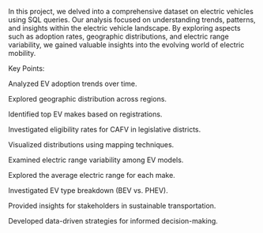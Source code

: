 In this project, we delved into a comprehensive dataset on electric vehicles using SQL queries.
Our analysis focused on understanding trends, patterns, and insights within the electric vehicle 
landscape. By exploring aspects such as adoption rates, geographic distributions, and electric 
range variability, we gained valuable insights into the evolving world of electric mobility.

Key Points:

Analyzed EV adoption trends over time.

Explored geographic distribution across regions.

Identified top EV makes based on registrations.

Investigated eligibility rates for CAFV in legislative districts.

Visualized distributions using mapping techniques.

Examined electric range variability among EV models.

Explored the average electric range for each make.

Investigated EV type breakdown (BEV vs. PHEV).

Provided insights for stakeholders in sustainable transportation.

Developed data-driven strategies for informed decision-making.
